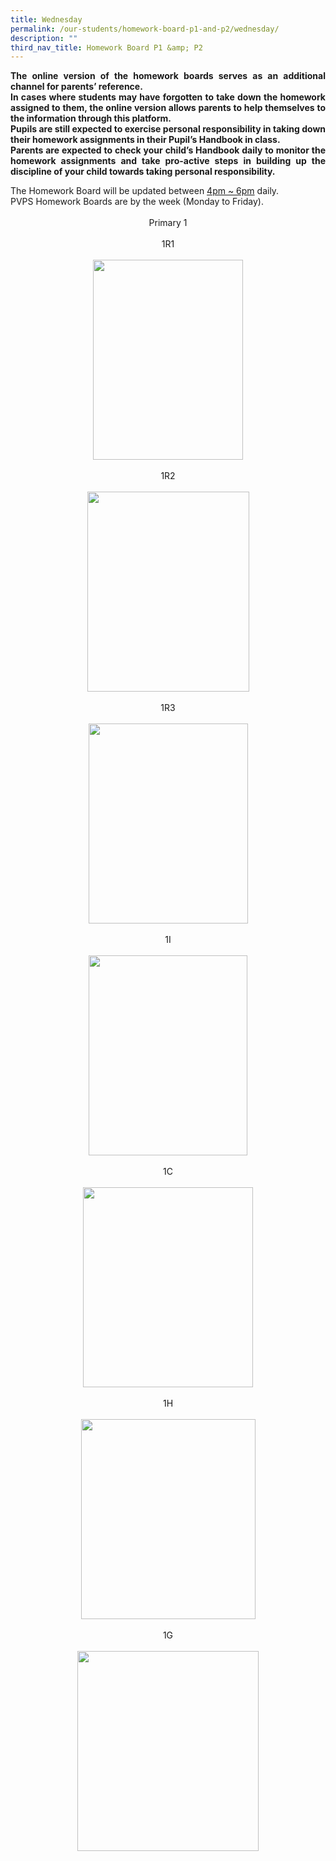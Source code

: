 ```yaml
---
title: Wednesday
permalink: /our-students/homework-board-p1-and-p2/wednesday/
description: ""
third_nav_title: Homework Board P1 &amp; P2
---
```

<p align="justify"><b>The online version of the homework boards serves as an additional channel for parents’ reference.<br>
In cases where students may have forgotten to take down the homework assigned to them, the online version allows parents to help themselves to the information through this platform.<br>
Pupils are still expected to exercise personal responsibility in taking down their homework assignments in their Pupil’s Handbook in class.<br>
Parents are expected to check your child’s Handbook daily to monitor the homework assignments and take pro-active steps in building up the discipline of your child towards taking personal responsibility.</b></p>
The Homework Board will be updated between&nbsp;<u>4pm ~ 6pm</u> daily.  <br>
PVPS Homework Boards are by the week (Monday to Friday).

<div class="separator" style="clear: both;"><br><div style="text-align: center;">Primary 1</div><div style="text-align: center;"><br></div><div style="text-align: center;">1R1</div><div style="text-align: center;"><br></div><div class="separator" style="clear: both; text-align: center;"><a href="https://blogger.googleusercontent.com/img/b/R29vZ2xl/AVvXsEjLl3dZZsWmT4brNrWCr9HUjeGop97iLdktngKwyeHZjs1euBcH4PAqbGPy7kohHFGkxMvAY4N5NlPBIZPvylL5knNyXvlnN49CsiQopNDBHILAUfnZmS0cXqwJtYjeVfH5egxoAv3dfreOIfBOIesfbad3gsDDmXeW1_RbBYIpLpSQIXKQU-QViIUL/s1600/1R1.jpeg" style="margin-left: 1em; margin-right: 1em;"><img border="0" data-original-height="1600" data-original-width="1200" height="320" src="https://blogger.googleusercontent.com/img/b/R29vZ2xl/AVvXsEjLl3dZZsWmT4brNrWCr9HUjeGop97iLdktngKwyeHZjs1euBcH4PAqbGPy7kohHFGkxMvAY4N5NlPBIZPvylL5knNyXvlnN49CsiQopNDBHILAUfnZmS0cXqwJtYjeVfH5egxoAv3dfreOIfBOIesfbad3gsDDmXeW1_RbBYIpLpSQIXKQU-QViIUL/s320/1R1.jpeg" width="240"></a></div><div class="separator" style="clear: both; text-align: center;"><br></div><div class="separator" style="clear: both; text-align: center;">1R2</div><div class="separator" style="clear: both; text-align: center;"><br></div><div class="separator" style="clear: both; text-align: center;"><a href="https://blogger.googleusercontent.com/img/b/R29vZ2xl/AVvXsEj6xoXuKW35Km29TAd-95dcG_G-HD3qkTU-d7zFexl7ozjq8ROOyroD3bamqlnOd_zt62YyDrxyo7aVMUGYrizhXzgtRmQnqGe-caytJC4fCcTw3dm4Ydt7Rq2Q3c_cSqLQlcDBU8_KEm7wFY5HJdo24ohzwecQewo848wvBKN0RpuVilC1Evle8i4U/s1588/1R2.jpeg" style="margin-left: 1em; margin-right: 1em;"><img border="0" data-original-height="1588" data-original-width="1481" height="320" src="https://blogger.googleusercontent.com/img/b/R29vZ2xl/AVvXsEj6xoXuKW35Km29TAd-95dcG_G-HD3qkTU-d7zFexl7ozjq8ROOyroD3bamqlnOd_zt62YyDrxyo7aVMUGYrizhXzgtRmQnqGe-caytJC4fCcTw3dm4Ydt7Rq2Q3c_cSqLQlcDBU8_KEm7wFY5HJdo24ohzwecQewo848wvBKN0RpuVilC1Evle8i4U/w259-h320/1R2.jpeg" width="259"></a></div><br><div class="separator" style="clear: both; text-align: center;">1R3</div><div class="separator" style="clear: both; text-align: center;"><br></div><div class="separator" style="clear: both; text-align: center;"><a href="https://blogger.googleusercontent.com/img/b/R29vZ2xl/AVvXsEhEk6jCTX0YhSojxe11Qw12nFbyGkQ1gP9clqXB1FlnTOGzqHW5dyv5JFgtHlTiXM04RlU8h99lXTGk-XoiEu2gznundpyAFY0_QFdqvh7jDh0LX1W9JMujl0SXqDe_aTWhygCJzYKe2v49XwnbxhL0ruMljotliP1ltFpJ2tpRWpUs4CttWExqxwmw/s1600/1R3.jpeg" style="margin-left: 1em; margin-right: 1em;"><img border="0" data-original-height="1600" data-original-width="1200" height="320" src="https://blogger.googleusercontent.com/img/b/R29vZ2xl/AVvXsEhEk6jCTX0YhSojxe11Qw12nFbyGkQ1gP9clqXB1FlnTOGzqHW5dyv5JFgtHlTiXM04RlU8h99lXTGk-XoiEu2gznundpyAFY0_QFdqvh7jDh0LX1W9JMujl0SXqDe_aTWhygCJzYKe2v49XwnbxhL0ruMljotliP1ltFpJ2tpRWpUs4CttWExqxwmw/w255-h320/1R3.jpeg" width="255"></a></div><div class="separator" style="clear: both; text-align: center;"><br></div><div class="separator" style="clear: both; text-align: center;">1I</div><div class="separator" style="clear: both; text-align: center;"><br></div><div class="separator" style="clear: both; text-align: center;"><a href="https://blogger.googleusercontent.com/img/b/R29vZ2xl/AVvXsEio4vAukPQzLQKoZ6li_Xv1RODNraoxp3cojNGkYiPlG_roqe6KzvS-mOthEA2tYIYiEuRL4hGI6a9BVbgqAVoVLCQlhmD9dsNMvzEh-aFRdc1Zio2xrtAJmjk9FY2060GN2EZ6nPKbasQr0pwLKWjdpf5cyyWkP39OcEp6uJ5EvgIexv7aUmDeJY5Q/s1600/1I.jpeg" style="margin-left: 1em; margin-right: 1em;"><img border="0" data-original-height="1600" data-original-width="1200" height="320" src="https://blogger.googleusercontent.com/img/b/R29vZ2xl/AVvXsEio4vAukPQzLQKoZ6li_Xv1RODNraoxp3cojNGkYiPlG_roqe6KzvS-mOthEA2tYIYiEuRL4hGI6a9BVbgqAVoVLCQlhmD9dsNMvzEh-aFRdc1Zio2xrtAJmjk9FY2060GN2EZ6nPKbasQr0pwLKWjdpf5cyyWkP39OcEp6uJ5EvgIexv7aUmDeJY5Q/w254-h320/1I.jpeg" width="254"></a></div><div class="separator" style="clear: both; text-align: center;"><br></div><div class="separator" style="clear: both; text-align: center;">1C</div><div class="separator" style="clear: both; text-align: center;"><br></div><div class="separator" style="clear: both; text-align: center;"><a href="https://blogger.googleusercontent.com/img/b/R29vZ2xl/AVvXsEjyqLxMxWYNpT0fDhQ8ICKa3n3qrGjmT-o9cptxm98ovco_-ZDKnQIKVRJpSEV_yyQSFKdkA6CPKQHnFGXXqNhUxG_W1-ruLfuykgYtGRQr5sR_ve7MjljnkQFLjIgkChyXUWpySDkQHlpMwr23c92SUNdYKqIwqQrFMDwWfYzW4zwDBCPWplBSu6B9/s1599/1C.jpeg" style="margin-left: 1em; margin-right: 1em;"><img border="0" data-original-height="1599" data-original-width="1443" height="320" src="https://blogger.googleusercontent.com/img/b/R29vZ2xl/AVvXsEjyqLxMxWYNpT0fDhQ8ICKa3n3qrGjmT-o9cptxm98ovco_-ZDKnQIKVRJpSEV_yyQSFKdkA6CPKQHnFGXXqNhUxG_W1-ruLfuykgYtGRQr5sR_ve7MjljnkQFLjIgkChyXUWpySDkQHlpMwr23c92SUNdYKqIwqQrFMDwWfYzW4zwDBCPWplBSu6B9/w272-h320/1C.jpeg" width="272"></a></div><div class="separator" style="clear: both; text-align: center;"><br></div><div class="separator" style="clear: both; text-align: center;">1H</div><div class="separator" style="clear: both; text-align: center;"><br></div><div class="separator" style="clear: both; text-align: center;"><a href="https://blogger.googleusercontent.com/img/b/R29vZ2xl/AVvXsEjG1iA7my2-BYi36DdNNbsP6_cPJMzsDsuUwL52BnlU4WP6-qNH6olPtHgGG_LZwxXeFphbxZX02UM63K_3UYxg0j1lgNJ9Lkh6C3uhbNsshMu2ttcW20qRAJRxR74-aCFXJ4KFxtQ1-czew9CvM_YAcuRUnHBmUVUd2-e8hwDxiI-LhcN372K2rjg_/s1599/1H.jpeg" style="margin-left: 1em; margin-right: 1em;"><img border="0" data-original-height="1599" data-original-width="1481" height="320" src="https://blogger.googleusercontent.com/img/b/R29vZ2xl/AVvXsEjG1iA7my2-BYi36DdNNbsP6_cPJMzsDsuUwL52BnlU4WP6-qNH6olPtHgGG_LZwxXeFphbxZX02UM63K_3UYxg0j1lgNJ9Lkh6C3uhbNsshMu2ttcW20qRAJRxR74-aCFXJ4KFxtQ1-czew9CvM_YAcuRUnHBmUVUd2-e8hwDxiI-LhcN372K2rjg_/w279-h320/1H.jpeg" width="279"></a></div><div class="separator" style="clear: both; text-align: center;"><br></div><div class="separator" style="clear: both; text-align: center;">1G</div><div class="separator" style="clear: both; text-align: center;"><br></div><div class="separator" style="clear: both; text-align: center;"><a href="https://blogger.googleusercontent.com/img/b/R29vZ2xl/AVvXsEgG4UcheGNkHksCU1BBcVV746wrnBvnDN_o5CisI2ZnZ-qov8D5TxcxgpTTe5A27CTPF76oL2EB7eUe0lsgM2gTU8v5o2hhkHdnnRYJjwHWaZ5I7DdSla6Qnyehpv2cEsYP4vdNkG5yLSm_SFT2SMbJRCAyp5pfKKfUDedEqUVZrgXFYT8iSoAN84HH/s1599/1G.jpeg" style="margin-left: 1em; margin-right: 1em;"><img border="0" data-original-height="1599" data-original-width="1492" height="320" src="https://blogger.googleusercontent.com/img/b/R29vZ2xl/AVvXsEgG4UcheGNkHksCU1BBcVV746wrnBvnDN_o5CisI2ZnZ-qov8D5TxcxgpTTe5A27CTPF76oL2EB7eUe0lsgM2gTU8v5o2hhkHdnnRYJjwHWaZ5I7DdSla6Qnyehpv2cEsYP4vdNkG5yLSm_SFT2SMbJRCAyp5pfKKfUDedEqUVZrgXFYT8iSoAN84HH/w290-h320/1G.jpeg" width="290"></a></div><br><div class="separator" style="clear: both; text-align: center;"><br></div><br><div class="separator" style="clear: both; text-align: center;"><br></div><br><div class="separator" style="clear: both; text-align: center;"><br></div><br><div class="separator" style="clear: both; text-align: center;"><br></div><br><div class="separator" style="clear: both; text-align: center;"><br></div><br><a href="https://blogger.googleusercontent.com/img/b/R29vZ2xl/AVvXsEiNwJI1p84kQJZ82MHkjc3m-62D9eN5z9tiLMwyh2PCLF_nI_bPchuMvuVMgK-ss5mzjJ5pJrWlyZg02GzniTnowshOhD9PI1osuI9sTKZkbJG4WMBBNAbu0KoHJXvVRIMPclt--8jfV3pQ70w-TAptNR8bYNsjK3k_igkBAcuOHCNh4kUicMmxZSjC/s1600/1R1.jpeg" style="display: block; padding: 1em 0px; text-align: center;"><br></a></div>